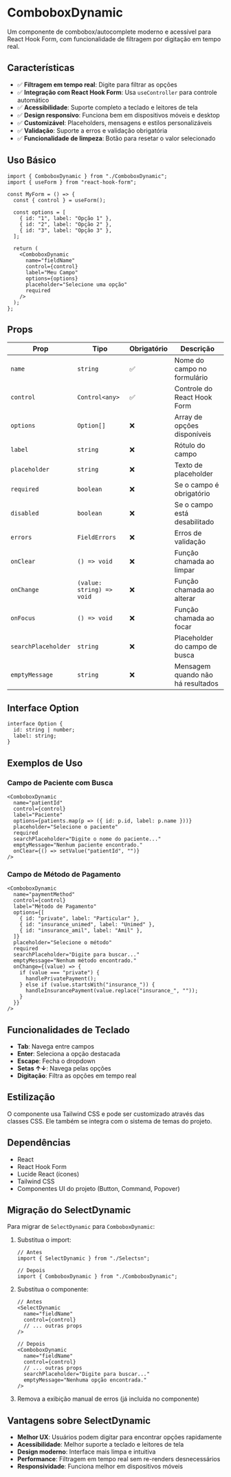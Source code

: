 # ComboboxDynamic

Um componente de combobox/autocomplete moderno e acessível para React Hook Form, com funcionalidade de filtragem por digitação em tempo real.

## Características

- ✅ **Filtragem em tempo real**: Digite para filtrar as opções
- ✅ **Integração com React Hook Form**: Usa `useController` para controle automático
- ✅ **Acessibilidade**: Suporte completo a teclado e leitores de tela
- ✅ **Design responsivo**: Funciona bem em dispositivos móveis e desktop
- ✅ **Customizável**: Placeholders, mensagens e estilos personalizáveis
- ✅ **Validação**: Suporte a erros e validação obrigatória
- ✅ **Funcionalidade de limpeza**: Botão para resetar o valor selecionado

## Uso Básico

```tsx
import { ComboboxDynamic } from "./ComboboxDynamic";
import { useForm } from "react-hook-form";

const MyForm = () => {
  const { control } = useForm();
  
  const options = [
    { id: "1", label: "Opção 1" },
    { id: "2", label: "Opção 2" },
    { id: "3", label: "Opção 3" },
  ];

  return (
    <ComboboxDynamic
      name="fieldName"
      control={control}
      label="Meu Campo"
      options={options}
      placeholder="Selecione uma opção"
      required
    />
  );
};
```

## Props

| Prop | Tipo | Obrigatório | Descrição |
|------|------|-------------|-----------|
| `name` | `string` | ✅ | Nome do campo no formulário |
| `control` | `Control<any>` | ✅ | Controle do React Hook Form |
| `options` | `Option[]` | ❌ | Array de opções disponíveis |
| `label` | `string` | ❌ | Rótulo do campo |
| `placeholder` | `string` | ❌ | Texto de placeholder |
| `required` | `boolean` | ❌ | Se o campo é obrigatório |
| `disabled` | `boolean` | ❌ | Se o campo está desabilitado |
| `errors` | `FieldErrors` | ❌ | Erros de validação |
| `onClear` | `() => void` | ❌ | Função chamada ao limpar |
| `onChange` | `(value: string) => void` | ❌ | Função chamada ao alterar |
| `onFocus` | `() => void` | ❌ | Função chamada ao focar |
| `searchPlaceholder` | `string` | ❌ | Placeholder do campo de busca |
| `emptyMessage` | `string` | ❌ | Mensagem quando não há resultados |

## Interface Option

```tsx
interface Option {
  id: string | number;
  label: string;
}
```

## Exemplos de Uso

### Campo de Paciente com Busca

```tsx
<ComboboxDynamic
  name="patientId"
  control={control}
  label="Paciente"
  options={patients.map(p => ({ id: p.id, label: p.name }))}
  placeholder="Selecione o paciente"
  required
  searchPlaceholder="Digite o nome do paciente..."
  emptyMessage="Nenhum paciente encontrado."
  onClear={() => setValue("patientId", "")}
/>
```

### Campo de Método de Pagamento

```tsx
<ComboboxDynamic
  name="paymentMethod"
  control={control}
  label="Método de Pagamento"
  options={[
    { id: "private", label: "Particular" },
    { id: "insurance_unimed", label: "Unimed" },
    { id: "insurance_amil", label: "Amil" },
  ]}
  placeholder="Selecione o método"
  required
  searchPlaceholder="Digite para buscar..."
  emptyMessage="Nenhum método encontrado."
  onChange={(value) => {
    if (value === "private") {
      handlePrivatePayment();
    } else if (value.startsWith("insurance_")) {
      handleInsurancePayment(value.replace("insurance_", ""));
    }
  }}
/>
```

## Funcionalidades de Teclado

- **Tab**: Navega entre campos
- **Enter**: Seleciona a opção destacada
- **Escape**: Fecha o dropdown
- **Setas ↑↓**: Navega pelas opções
- **Digitação**: Filtra as opções em tempo real

## Estilização

O componente usa Tailwind CSS e pode ser customizado através das classes CSS. Ele também se integra com o sistema de temas do projeto.

## Dependências

- React
- React Hook Form
- Lucide React (ícones)
- Tailwind CSS
- Componentes UI do projeto (Button, Command, Popover)

## Migração do SelectDynamic

Para migrar de `SelectDynamic` para `ComboboxDynamic`:

1. Substitua o import:
   ```tsx
   // Antes
   import { SelectDynamic } from "./Selectsn";
   
   // Depois
   import { ComboboxDynamic } from "./ComboboxDynamic";
   ```

2. Substitua o componente:
   ```tsx
   // Antes
   <SelectDynamic
     name="fieldName"
     control={control}
     // ... outras props
   />
   
   // Depois
   <ComboboxDynamic
     name="fieldName"
     control={control}
     // ... outras props
     searchPlaceholder="Digite para buscar..."
     emptyMessage="Nenhuma opção encontrada."
   />
   ```

3. Remova a exibição manual de erros (já incluída no componente)

## Vantagens sobre SelectDynamic

- **Melhor UX**: Usuários podem digitar para encontrar opções rapidamente
- **Acessibilidade**: Melhor suporte a teclado e leitores de tela
- **Design moderno**: Interface mais limpa e intuitiva
- **Performance**: Filtragem em tempo real sem re-renders desnecessários
- **Responsividade**: Funciona melhor em dispositivos móveis
